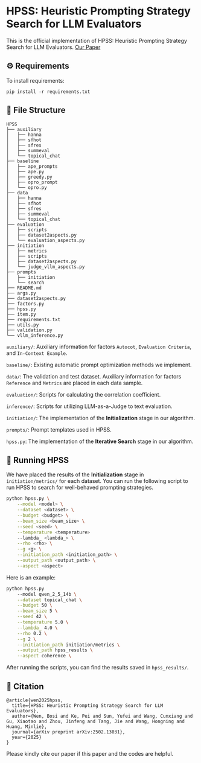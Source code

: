 # HPSS: Heuristic Prompting Strategy Search for LLM Evaluators

This is the official implementation of HPSS: Heuristic Prompting Strategy Search for LLM Evaluators. [Our Paper](https://arxiv.org/abs/2502.13031) 

## ⚙️ Requirements

To install requirements:

```setup
pip install -r requirements.txt
```

## 🌳 File Structure

```plaintext
HPSS
├── auxiliary
│   ├── hanna
│   ├── sfhot
│   ├── sfres
│   ├── summeval
│   └── topical_chat
├── baseline
│   ├── ape_prompts
│   ├── ape.py
│   ├── greedy.py
│   ├── opro_prompt
│   └── opro.py
├── data
│   ├── hanna
│   ├── sfhot
│   ├── sfres
│   ├── summeval
│   └── topical_chat
├── evaluation
│   ├── scripts
│   ├── dataset2aspects.py
│   └── evaluation_aspects.py
├── initiation
│   ├── metrics
│   ├── scripts
│   ├── dataset2aspects.py
│   └── judge_vllm_aspects.py
├── prompts
│   ├── initiation
│   └── search
├── README.md
├── args.py
├── dataset2aspects.py
├── factors.py
├── hpss.py
├── item.py
├── requirements.txt
├── utils.py
├── validation.py
└── vllm_inference.py
```

`auxiliary/`: Auxiliary information for factors `Autocot`, `Evaluation Criteria`, and `In-Context Example`.

`baseline/`: Existing automatic prompt optimization methods we implement.

`data/`: The validation and test dataset. Auxiliary information for factors `Reference` and `Metrics` are placed in each data sample.

`evaluation/`: Scripts for calculating the correlation coefficient.

`inference/`: Scripts for utilizing LLM-as-a-Judge to text evaluation.

`initiation/`: The implementation of the **Initialization** stage in our algorithm.

`prompts/`: Prompt templates used in HPSS.

`hpss.py`: The implementation of the **Iterative Search** stage in our algorithm.

## 🚀 Running HPSS

We have placed the results of the **Initialization** stage in `initiation/metrics/` for each dataset. You can run the following script to run HPSS to search for well-behaved prompting strategies.

```bash
python hpss.py \
    --model <model> \
    --dataset <dataset> \
    --budget <budget> \
    --beam_size <beam_size> \
    --seed <seed> \
    --temperature <temperature>
    --lambda_ <lambda_> \
    --rho <rho> \
    --g <g> \
    --initiation_path <initiation_path> \
    --output_path <output_path> \
    --aspect <aspect>
```

Here is an example:

```bash
python hpss.py
    --model qwen_2_5_14b \
    --dataset topical_chat \
    --budget 50 \
    --beam_size 5 \
    --seed 42 \
    --temperature 5.0 \
    --lambda_ 4.0 \
    --rho 0.2 \
    --g 2 \
    --initiation_path initiation/metrics \
    --output_path hpss_results \
    --aspect coherence \
```

After running the scripts, you can find the results saved in `hpss_results/`.


## 👏 Citation

```
@article{wen2025hpss,
  title={HPSS: Heuristic Prompting Strategy Search for LLM Evaluators},
  author={Wen, Bosi and Ke, Pei and Sun, Yufei and Wang, Cunxiang and Gu, Xiaotao and Zhou, Jinfeng and Tang, Jie and Wang, Hongning and Huang, Minlie},
  journal={arXiv preprint arXiv:2502.13031},
  year={2025}
}
```

Please kindly cite our paper if this paper and the codes are helpful.
